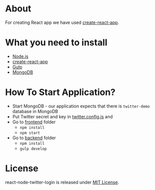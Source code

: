 # About

For creating React app we have used [create-react-app](https://github.com/facebookincubator/create-react-app).

# What you need to install

* [Node.js](https://nodejs.org/en/)
* [create-react-app](https://github.com/facebookincubator/create-react-app)
* [Gulp](http://gulpjs.com/)
* [MongoDB](https://www.mongodb.com/)

# How To Start Application?

* Start MongoDB - our application expects that there is `twitter-demo` database in MongoDB
* Put Twitter secret and key in [twitter.config.js](https://github.com/GenFirst/react-node-twitter-login/blob/master/backend/twitter.config.js) and 
* Go to [frontend](https://github.com/GenFirst/react-node-twitter-login/tree/master/frontend) folder
    * `npm install`
    * `npm start`
* Go to [backend](https://github.com/GenFirst/react-node-twitter-login/tree/master/backend) folder
    * `npm install`
    * `gulp develop`
    
# License

react-node-twitter-login is released under [MIT License](https://opensource.org/licenses/MIT).

